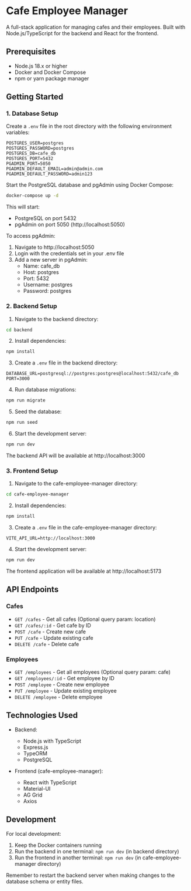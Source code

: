 # Cafe Employee Manager

A full-stack application for managing cafes and their employees. Built with Node.js/TypeScript for the backend and React for the frontend.

## Prerequisites

- Node.js 18.x or higher
- Docker and Docker Compose
- npm or yarn package manager

## Getting Started

### 1. Database Setup

Create a `.env` file in the root directory with the following environment variables:

```env
POSTGRES_USER=postgres
POSTGRES_PASSWORD=postgres
POSTGRES_DB=cafe_db
POSTGRES_PORT=5432
PGADMIN_PORT=5050
PGADMIN_DEFAULT_EMAIL=admin@admin.com
PGADMIN_DEFAULT_PASSWORD=admin123
```

Start the PostgreSQL database and pgAdmin using Docker Compose:

```bash
docker-compose up -d
```

This will start:
- PostgreSQL on port 5432
- pgAdmin on port 5050 (http://localhost:5050)

To access pgAdmin:
1. Navigate to http://localhost:5050
2. Login with the credentials set in your .env file
3. Add a new server in pgAdmin:
   - Name: cafe_db
   - Host: postgres
   - Port: 5432
   - Username: postgres
   - Password: postgres

### 2. Backend Setup

1. Navigate to the backend directory:
```bash
cd backend
```

2. Install dependencies:
```bash
npm install
```

3. Create a `.env` file in the backend directory:
```env
DATABASE_URL=postgresql://postgres:postgres@localhost:5432/cafe_db
PORT=3000
```

4. Run database migrations:
```bash
npm run migrate
```

5. Seed the database:
```bash
npm run seed
```

6. Start the development server:
```bash
npm run dev
```

The backend API will be available at http://localhost:3000

### 3. Frontend Setup

1. Navigate to the cafe-employee-manager directory:
```bash
cd cafe-employee-manager
```

2. Install dependencies:
```bash
npm install
```

3. Create a `.env` file in the cafe-employee-manager directory:
```env
VITE_API_URL=http://localhost:3000
```

4. Start the development server:
```bash
npm run dev
```

The frontend application will be available at http://localhost:5173

## API Endpoints

### Cafes
- `GET /cafes` - Get all cafes (Optional query param: location)
- `GET /cafes/:id` - Get cafe by ID
- `POST /cafe` - Create new cafe
- `PUT /cafe` - Update existing cafe
- `DELETE /cafe` - Delete cafe

### Employees
- `GET /employees` - Get all employees (Optional query param: cafe)
- `GET /employees/:id` - Get employee by ID
- `POST /employee` - Create new employee
- `PUT /employee` - Update existing employee
- `DELETE /employee` - Delete employee

## Technologies Used

- Backend:
  - Node.js with TypeScript
  - Express.js
  - TypeORM
  - PostgreSQL

- Frontend (cafe-employee-manager):
  - React with TypeScript
  - Material-UI
  - AG Grid
  - Axios

## Development

For local development:
1. Keep the Docker containers running
2. Run the backend in one terminal: `npm run dev` (in backend directory)
3. Run the frontend in another terminal: `npm run dev` (in cafe-employee-manager directory)

Remember to restart the backend server when making changes to the database schema or entity files.

